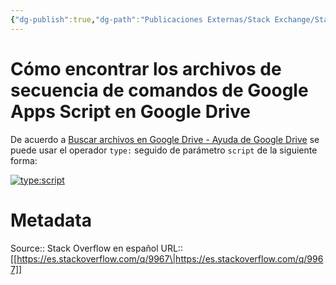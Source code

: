 ```yaml
---
{"dg-publish":true,"dg-path":"Publicaciones Externas/Stack Exchange/Stack Overflow en español/es.stackoverflow.com-9967.md","permalink":"/publicaciones-externas/stack-exchange/stack-overflow-en-espanol/es-stackoverflow-com-9967/","title":"Cómo encontrar los archivos de secuencia de comandos de Google Apps Script en Google Drive","hide":true,"noteIcon":"default","created":"2024-04-03T12:49:10.592-06:00","updated":"2024-04-05T16:43:48.611-06:00"}
---
```


# Cómo encontrar los archivos de secuencia de comandos de Google Apps Script en Google Drive

De acuerdo a [Buscar archivos en Google Drive - Ayuda de Google Drive](https://support.google.com/drive/answer/2375114?hl=es) se puede usar el operador `type:` seguido de parámetro `script` de la siguiente forma:

[![type:script][1]][1]


  [1]: https://i.stack.imgur.com/l7R0x.png

# Metadata
Source:: Stack Overflow en español
URL:: [[https://es.stackoverflow.com/q/9967\|https://es.stackoverflow.com/q/9967]]

